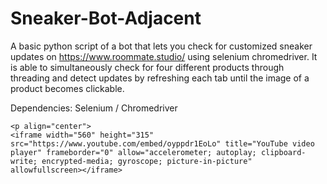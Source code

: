 # Sneaker-Bot-Adjacent
A basic python script of a bot that lets you check for customized sneaker updates on https://www.roommate.studio/ using selenium chromedriver. It is able to simultaneously check for four 
different products through threading and detect updates by refreshing each tab until the image of a product becomes clickable.

Dependencies: Selenium / Chromedriver

```
<p align="center">
<iframe width="560" height="315" src="https://www.youtube.com/embed/oyppdr1EoLo" title="YouTube video player" frameborder="0" allow="accelerometer; autoplay; clipboard-write; encrypted-media; gyroscope; picture-in-picture" allowfullscreen></iframe>
```
